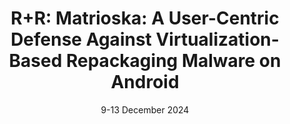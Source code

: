 ---
title: "R+R: Matrioska: A User-Centric Defense Against Virtualization-Based Repackaging Malware on Android"
authors: "S. Zerbini, S. Doria, P. Wijesekera, S. Egelman, E. Losiouk."
venue: "In Proceedings of the Annual Computer Security Applications Conference (ACSAC 2024)"
type: "conference"
year: 2024
location: "Hawaii, USA"
date: "9-13 December 2024"
paperurl: "https://ieeexplore.ieee.org/abstract/document/10917506"
github: "https://github.com/samudoria/Matrioska/tree/main"
--- 